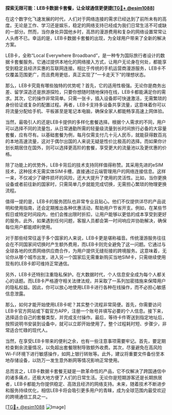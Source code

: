 **探索无限可能：LEB卡数据卡套餐，让全球通信更便捷[[TG💪+ @esim1088](https://t.me/s/esim1088)]**

在这个数字化飞速发展的时代，人们对于网络连接的需求已经达到了前所未有的高度。无论是工作、学习还是娱乐，稳定的网络支持已经成为我们日常生活不可或缺的一部分。然而，当你身处异国他乡时，高昂的漫游费用和复杂的网络设置常常让人头疼不已。幸运的是，LEB卡数据卡套餐的出现，为全球用户带来了全新的解决方案。

LEB卡，全称“Local Everywhere Broadband”，是一种专为国际旅行者设计的数据卡套餐服务。它通过提供本地化的网络接入方式，让用户无论身在何处，都能享受到稳定且经济实惠的互联网连接。相比于传统的手机运营商漫游服务，LEB卡不仅覆盖范围更广，而且费用更低，真正实现了“一卡走天下”的理想状态。

那么，LEB卡究竟有哪些独特的优势呢？首先，它的适用性极强。无论你是商务出差、留学深造还是旅游探险，只要你想随时随地保持在线，LEB卡都能满足你的需求。其次，它的操作非常简单。只需一张卡，插入设备即可快速激活，无需繁琐的身份验证或复杂的配置过程。再者，LEB卡支持多设备共享流量，这意味着你可以将流量分配给手机、平板甚至是笔记本电脑，确保全家人都能畅享高速上网体验。

当然，最吸引人的还是LEB卡提供的多样化套餐选择。根据个人需求的不同，用户可以选择不同的流量包，从日常通勤所需的轻量级流量到长时间旅行必备的大容量套餐，应有尽有。以基础套餐为例，每月仅需支付几十元人民币，就能获得数百兆的本地高速流量，这对于偶尔出国的人来说无疑是性价比极高的选择。而如果你计划长期居住在国外，则可以选择更高阶的套餐，享受更大的流量池以及更优惠的价格。

除了功能上的优势外，LEB卡背后的技术支持同样值得称赞。其采用先进的eSIM技术，这种技术无需实体SIM卡槽，直接通过云端管理用户的网络连接信息。这样一来，不仅减少了硬件损坏的风险，还大大提升了使用的灵活性。比如，当你更换设备或者前往新的国家时，只需简单几步就能完成切换，无需担心繁琐的物理更换流程。

值得一提的是，LEB卡的服务团队也非常专业且贴心。他们不仅提供详尽的产品说明和使用指南，还会定期推出各种优惠活动，帮助用户节省开支。例如，在某些节假日或特定时间段内，他们会推出限时折扣，让用户能够以更低的成本享受到更好的服务。此外，如果遇到任何问题，客服人员都会第一时间响应并协助解决，确保每位用户都能顺利使用。

对于那些经常往返于多个国家的人来说，LEB卡更是堪称福音。传统漫游服务往往会在不同国家间切换时产生额外费用，而LEB卡则完全避免了这一问题。它通过与全球各地的优质网络供应商合作，为用户提供无缝衔接的跨境服务。这意味着，无论你从哪个城市出发，进入另一个国家后无需重新购买当地SIM卡，只需继续使用现有的LEB卡即可维持正常通信。

另外，LEB卡还特别注重隐私保护。在大数据时代，个人信息安全成为每个人都关心的话题。而LEB卡严格遵守相关法律法规，并采取了一系列加密措施来保障用户的隐私权益。因此，你可以放心地使用LEB卡进行各种在线操作，而不必担心敏感信息泄露。

那么，如何才能开始使用LEB卡呢？其实整个流程非常简便。首先，你需要访问LEB卡官方网站或下载官方APP，注册一个账号并填写必要的个人信息。接下来，选择适合自己的套餐类型，并完成支付操作。最后，等待卡件寄送到指定地址后，按照说明书安装到设备中，就可以立即开始使用了。整个过程耗时短、步骤少，非常适合忙碌的现代人。

当然，在享受LEB卡带来的便利之余，也有一些注意事项需要牢记。首先，要定期检查剩余流量情况，以免超出套餐限制导致额外收费。其次，尽量避免在高风险Wi-Fi环境下进行敏感操作，如网上银行转账等。此外，建议将重要文件备份至本地存储设备，以防万一发生意外断网等情况影响正常使用。

总而言之，LEB卡数据卡套餐无疑是一款革命性的产品，它不仅解决了跨国通信中的诸多痛点，还极大地方便了人们的日常生活。无论你是短期游客还是长期旅居者，LEB卡都能为你提供稳定、高效且经济的网络支持。未来，随着技术不断进步和服务持续优化，相信LEB卡将会吸引更多用户的青睐，成为全球范围内最受欢迎的跨境通信工具之一。

[[TG💪+ @esim1088](https://t.me/s/esim1088) ![Image](https://i.postimg.cc/4NQfJmqS/Snipaste-2025-05-13-00-14-12.png)]